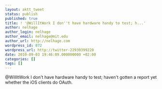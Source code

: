 ```yaml
---
layout: aktt_tweet
status: publish
published: true
title: ! '@WillItWork I don''t have hardware handy to test; h...'
author: nelhage
author_login: nelhage
author_email: nelhage@mit.edu
author_url: http://nelhage.com
wordpress_id: 872
wordpress_url: http://twitter-22930399220
date: 2010-09-03 19:46:09.000000000 +02:00
categories: []
tags: []
---
```

@WillItWork I don't have hardware handy to test; haven't gotten a report yet whether the iOS clients do OAuth.

